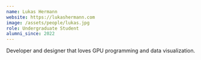```yaml
---
name: Lukas Hermann
website: https://lukashermann.com
image: /assets/people/lukas.jpg
role: Undergraduate Student
alumni_since: 2022
---
```


Developer and designer that loves GPU programming and data visualization.
